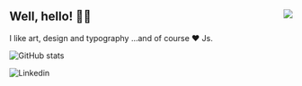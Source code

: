 <h2>Well, hello! 👋🏻 <img align="right" src="https://gpvc.arturio.dev/dmoyadev"></h2>
I like art, design and typography ...and of course ❤️ Js.


![GitHub stats](https://github-readme-stats.vercel.app/api?username=FabioVergani&show_icons=true)

![Linkedin](https://img.shields.io/badge/-LinkedIn-blue?style=flat&logo=Linkedin&logoColor=white&link=https://www.linkedin.com/in/sviluppatorefrontend/)


<!--
#### Some things you may find interesting in my repos:
<table width="90%>
<tr>
  <td valign="top" width="33%">

    ### A

    [aaa](https://github.com/x/y/z)

    More [recent releases](https://github.com/x/y/z)

  </td>
  <td valign="top" width="34%">

    ### B

    [aaa](https://github.com/x/y/z)

    More [recent releases](https://github.com/x/y/z)

  </td>
  <td valign="top" width="33%">

    ### C

    [aaa](https://github.com/x/y/z)

    More [recent releases](https://github.com/x/y/z)

  </td>
  </tr>
</table>
-->

<!--
## A
- [xx](https://github.com/xx)
  <details>
    <summary>lorem</summary>
    ipsum
  </details>
- [xx](https://github.com/xx)
  <details>
    <summary>lorem</summary>
    ipsum
  </details>
-->


<!--
<div align="center">
[![][logo-url]][repo-url]  
</div>
[logo-url]: https://raw.githubusercontent.com/xx/files/xx/logo.svg
-->
